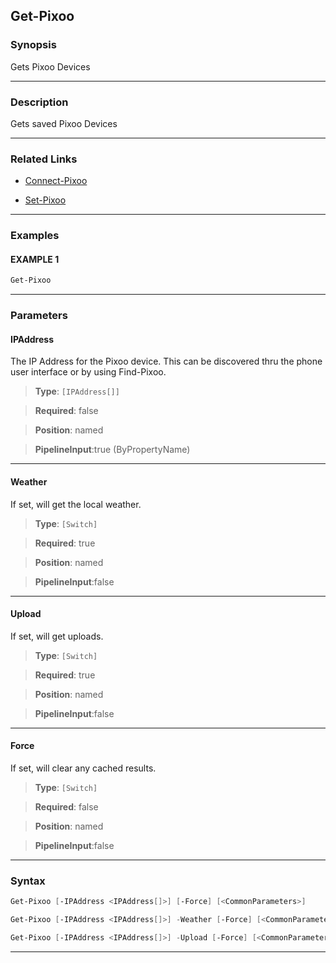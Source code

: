 Get-Pixoo
---------
### Synopsis
Gets Pixoo Devices

---
### Description

Gets saved Pixoo Devices

---
### Related Links
* [Connect-Pixoo](Connect-Pixoo.md)



* [Set-Pixoo](Set-Pixoo.md)



---
### Examples
#### EXAMPLE 1
```PowerShell
Get-Pixoo
```

---
### Parameters
#### **IPAddress**

The IP Address for the Pixoo device.
This can be discovered thru the phone user interface or by using Find-Pixoo.



> **Type**: ```[IPAddress[]]```

> **Required**: false

> **Position**: named

> **PipelineInput**:true (ByPropertyName)



---
#### **Weather**

If set, will get the local weather.



> **Type**: ```[Switch]```

> **Required**: true

> **Position**: named

> **PipelineInput**:false



---
#### **Upload**

If set, will get uploads.



> **Type**: ```[Switch]```

> **Required**: true

> **Position**: named

> **PipelineInput**:false



---
#### **Force**

If set, will clear any cached results.



> **Type**: ```[Switch]```

> **Required**: false

> **Position**: named

> **PipelineInput**:false



---
### Syntax
```PowerShell
Get-Pixoo [-IPAddress <IPAddress[]>] [-Force] [<CommonParameters>]
```
```PowerShell
Get-Pixoo [-IPAddress <IPAddress[]>] -Weather [-Force] [<CommonParameters>]
```
```PowerShell
Get-Pixoo [-IPAddress <IPAddress[]>] -Upload [-Force] [<CommonParameters>]
```
---
